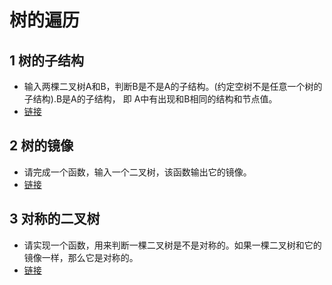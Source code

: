 # 树的遍历

## 1 树的子结构

* 输入两棵二叉树A和B，判断B是不是A的子结构。(约定空树不是任意一个树的子结构).B是A的子结构， 即 A中有出现和B相同的结构和节点值。
* [链接](https://leetcode-cn.com/problems/shu-de-zi-jie-gou-lcof/)

## 2 树的镜像

* 请完成一个函数，输入一个二叉树，该函数输出它的镜像。
* [链接](https://leetcode-cn.com/problems/er-cha-shu-de-jing-xiang-lcof/)

## 3 对称的二叉树

* 请实现一个函数，用来判断一棵二叉树是不是对称的。如果一棵二叉树和它的镜像一样，那么它是对称的。
* [链接](https://leetcode-cn.com/problems/dui-cheng-de-er-cha-shu-lcof/)


